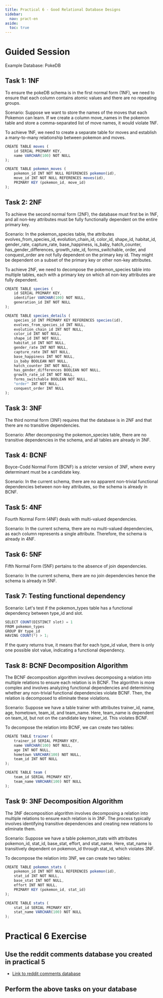 ```yaml
---
title: Practical 6 - Good Relational Database Designs
sidebar:
  nav: pract-en
aside:
  toc: true
---
```

# Guided Session

Example Database: PokeDB

## Task 1: 1NF
To ensure the pokeDB schema is in the first normal form (1NF), we need to ensure that each column contains atomic values and there are no repeating groups. 

Scenario: Suppose we want to store the names of the moves that each Pokemon can learn. If we create a column move_names in the pokemon table and store a comma-separated list of move names, it would violate 1NF.

To achieve 1NF, we need to create a separate table for moves and establish a many-to-many relationship between pokemon and moves.

```javascript
CREATE TABLE moves (
    id SERIAL PRIMARY KEY,
    name VARCHAR(100) NOT NULL
);

CREATE TABLE pokemon_moves (
    pokemon_id INT NOT NULL REFERENCES pokemon(id),
    move_id INT NOT NULL REFERENCES moves(id),
    PRIMARY KEY (pokemon_id, move_id)
);
```

## Task 2: 2NF
To achieve the second normal form (2NF), the database must first be in 1NF, and all non-key attributes must be fully functionally dependent on the entire primary key.

Scenario: In the pokemon_species table, the attributes evolves_from_species_id, evolution_chain_id, color_id, shape_id, habitat_id, gender_rate, capture_rate, base_happiness, is_baby, hatch_counter, has_gender_differences, growth_rate_id, forms_switchable, order, and conquest_order are not fully dependent on the primary key id. They might be dependent on a subset of the primary key or other non-key attributes.

To achieve 2NF, we need to decompose the pokemon_species table into multiple tables, each with a primary key on which all non-key attributes are fully dependent.

```javascript
CREATE TABLE species (
    id SERIAL PRIMARY KEY,
    identifier VARCHAR(100) NOT NULL,
    generation_id INT NOT NULL
);

CREATE TABLE species_details (
    species_id INT PRIMARY KEY REFERENCES species(id),
    evolves_from_species_id INT NULL,
    evolution_chain_id INT NOT NULL,
    color_id INT NOT NULL,
    shape_id INT NOT NULL,
    habitat_id INT NOT NULL,
    gender_rate INT NOT NULL,
    capture_rate INT NOT NULL,
    base_happiness INT NOT NULL,
    is_baby BOOLEAN NOT NULL,
    hatch_counter INT NOT NULL,
    has_gender_differences BOOLEAN NOT NULL,
    growth_rate_id INT NOT NULL,
    forms_switchable BOOLEAN NOT NULL,
    "order" INT NOT NULL,
    conquest_order INT NULL
);
```

## Task 3: 3NF
The third normal form (3NF) requires that the database is in 2NF and that there are no transitive dependencies.

Scenario: After decomposing the pokemon_species table, there are no transitive dependencies in the schema, and all tables are already in 3NF.

## Task 4: BCNF
Boyce-Codd Normal Form (BCNF) is a stricter version of 3NF, where every determinant must be a candidate key. 

Scenario: In the current schema, there are no apparent non-trivial functional dependencies between non-key attributes, so the schema is already in BCNF.

## Task 5: 4NF
Fourth Normal Form (4NF) deals with multi-valued dependencies. 

Scenario: In the current schema, there are no multi-valued dependencies, as each column represents a single attribute. Therefore, the schema is already in 4NF.

## Task 6: 5NF
Fifth Normal Form (5NF) pertains to the absence of join dependencies.

Scenario: In the current schema, there are no join dependencies hence the schema is already in 5NF. 

## Task 7: Testing functional dependency
Scenario: Let's test if the pokemon_types table has a functional dependency between type_id and slot.

```javascript
SELECT COUNT(DISTINCT slot) = 1
FROM pokemon_types
GROUP BY type_id
HAVING COUNT(*) > 1;
```
If the query returns true, it means that for each type_id value, there is only one possible slot value, indicating a functional dependency.

## Task 8: BCNF Decomposition Algorithm
The BCNF decomposition algorithm involves decomposing a relation into multiple relations to ensure each relation is in BCNF. The algorithm is more complex and involves analyzing functional dependencies and determining whether any non-trivial functional dependencies violate BCNF. Then, the relation is decomposed to eliminate these violations.

Scenario: Suppose we have a table trainer with attributes trainer_id, name, age, hometown, team_id, and team_name. Here, team_name is dependent on team_id, but not on the candidate key trainer_id. This violates BCNF.

To decompose the relation into BCNF, we can create two tables:

```javascript
CREATE TABLE trainer (
    trainer_id SERIAL PRIMARY KEY,
    name VARCHAR(100) NOT NULL,
    age INT NOT NULL,
    hometown VARCHAR(100) NOT NULL,
    team_id INT NOT NULL
);

CREATE TABLE team (
    team_id SERIAL PRIMARY KEY,
    team_name VARCHAR(100) NOT NULL
);
```

## Task 9: 3NF Decomposition Algorithm

The 3NF decomposition algorithm involves decomposing a relation into multiple relations to ensure each relation is in 3NF. The process typically involves identifying transitive dependencies and creating new relations to eliminate them.

Scenario: Suppose we have a table pokemon_stats with attributes pokemon_id, stat_id, base_stat, effort, and stat_name. Here, stat_name is transitively dependent on pokemon_id through stat_id, which violates 3NF.

To decompose the relation into 3NF, we can create two tables:

```javascript
CREATE TABLE pokemon_stats (
    pokemon_id INT NOT NULL REFERENCES pokemon(id),
    stat_id INT NOT NULL,
    base_stat INT NOT NULL,
    effort INT NOT NULL,
    PRIMARY KEY (pokemon_id, stat_id)
);

CREATE TABLE stats (
    stat_id SERIAL PRIMARY KEY,
    stat_name VARCHAR(100) NOT NULL
);
```


# Practical 6 Exercise

## Use the reddit comments database you created in practical 5
- [Link to reddit comments database](https://clickhouse.com/docs/en/getting-started/example-datasets/reddit-comments)

## Perform the above tasks on your database

